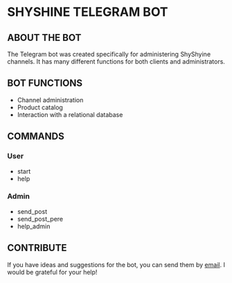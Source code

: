 # SHYSHINE TELEGRAM BOT

## ABOUT THE BOT

The Telegram bot was created specifically for administering ShyShyine channels. It has many different functions for both clients and administrators.

## BOT FUNCTIONS

- Channel administration
- Product catalog
- Interaction with a relational database

## COMMANDS

### User

- start
- help

### Admin

- send_post
- send_post_pere
- help_admin

## CONTRIBUTE

If you have ideas and suggestions for the bot, you can send them by [email](lev.hhh.nohrin@gamil.com). I would be grateful for your help!
